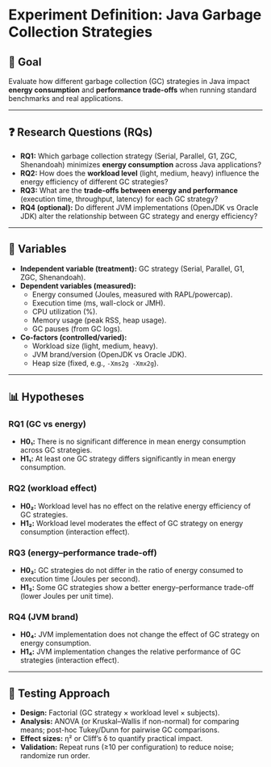 # Experiment Definition: Java Garbage Collection Strategies

## 🎯 Goal
Evaluate how different garbage collection (GC) strategies in Java impact **energy consumption** and **performance trade-offs** when running standard benchmarks and real applications.

---

## ❓ Research Questions (RQs)

- **RQ1:** Which garbage collection strategy (Serial, Parallel, G1, ZGC, Shenandoah) minimizes **energy consumption** across Java applications?  
- **RQ2:** How does the **workload level** (light, medium, heavy) influence the energy efficiency of different GC strategies?  
- **RQ3:** What are the **trade-offs between energy and performance** (execution time, throughput, latency) for each GC strategy?  
- **RQ4 (optional):** Do different JVM implementations (OpenJDK vs Oracle JDK) alter the relationship between GC strategy and energy efficiency?

---

## 📐 Variables

- **Independent variable (treatment):** GC strategy (Serial, Parallel, G1, ZGC, Shenandoah).  
- **Dependent variables (measured):**
  - Energy consumed (Joules, measured with RAPL/powercap).  
  - Execution time (ms, wall-clock or JMH).  
  - CPU utilization (%).  
  - Memory usage (peak RSS, heap usage).  
  - GC pauses (from GC logs).  
- **Co-factors (controlled/varied):**
  - Workload size (light, medium, heavy).  
  - JVM brand/version (OpenJDK vs Oracle JDK).  
  - Heap size (fixed, e.g., `-Xms2g -Xmx2g`).  

---

## 📊 Hypotheses

### RQ1 (GC vs energy)
- **H0₁:** There is no significant difference in mean energy consumption across GC strategies.  
- **H1₁:** At least one GC strategy differs significantly in mean energy consumption.  

### RQ2 (workload effect)
- **H0₂:** Workload level has no effect on the relative energy efficiency of GC strategies.  
- **H1₂:** Workload level moderates the effect of GC strategy on energy consumption (interaction effect).  

### RQ3 (energy–performance trade-off)
- **H0₃:** GC strategies do not differ in the ratio of energy consumed to execution time (Joules per second).  
- **H1₃:** Some GC strategies show a better energy–performance trade-off (lower Joules per unit time).  

### RQ4 (JVM brand)
- **H0₄:** JVM implementation does not change the effect of GC strategy on energy consumption.  
- **H1₄:** JVM implementation changes the relative performance of GC strategies (interaction effect).  

---

## 📏 Testing Approach

- **Design:** Factorial (GC strategy × workload level × subjects).  
- **Analysis:** ANOVA (or Kruskal–Wallis if non-normal) for comparing means; post-hoc Tukey/Dunn for pairwise GC comparisons.  
- **Effect sizes:** η² or Cliff’s δ to quantify practical impact.  
- **Validation:** Repeat runs (≥10 per configuration) to reduce noise; randomize run order.  
